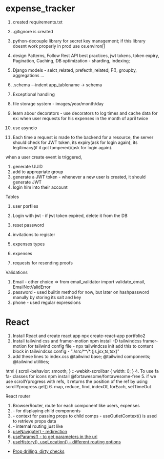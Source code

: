 # expense_tracker
1. created requirements.txt
2. .gitignore is created
3. python-decouple library for secret key management; if this library doesnt work properly in prod use os.environ[]

4. design Patterns, Follow Rest API best practices, jwt tokens, token expiry, Pagination, Caching, DB optimization - sharding, indexing; 
5. Django models - selct_related, prefecth_related, F(), groupby, aggregations ...
6. .schema --indent app_tablename -> schema
7. Exceptional handling
8. file storage system - images/year/month/day
9. learn abour decorators - use decorators to log times and cache data for ex: when user requests for his expenses in the month of april twice
10. use asyncio
11. Each time a request is made to the backend for a resource, the server should check for JWT token, its expiry(ask for login again), its legitimacy(if it got tampered)(ask for login again).

when a user create event is triggered,
1. generate UUID
2. add to appropriate group
3. generate a JWT token - whenever a new user is created, it should generate JWT
4. login him into their account

Tables
1. user porfiles
2. Login with jwt - if jwt token expired, delete it from the DB
3. reset password
4. invitations to register

5. expenses types
6. expenses
7. requests for resending proofs


Validations
1. Email - other choice => from email_validator import validate_email, EmailNotValidError
2. password - used builtin method for now, but later on hashpassword manully by storing its salt and key
3. phone - used regular expressions




# React
1. Install React and create react app
npx create-react-app portfolio2
2. Install tailwind css and framer-motion
npm install -D tailwindcss framer-motion
for tailwind config file - npx tailwindcss init
add this to content block in tailwindcss.config - "./src/**/*.{js,jsx,ts,tsx}"
3. add these lines to index.css
@tailwind base;
@tailwind components;
@tailwind utilities;

html {
  scroll-behavior: smooth;
}
::-webkit-scrollbar {
  width: 0;
}
4. To use fa fa- classes for icons
npm install @fortawesome/fontawesome-free
5. if we use scrollYprogress with refs, it returns the position of the ref by using scrollYprogress.get()
6. map, reduce, find, indexOf, forEach, setTimeOut

React router
1. BrowserRouter, route for each component like users, expenses
2. <Outlet /> - for displaying child components
3. <Outlet context /> - context for passing props to child comps - useOutletContext() is used to retrieve props data
4. <Link to='' /> - internal routing just like <a href=''>
5. useNavigate() - redirection
6. useParams() - to get parameters in the url
7. useHistory(), useLocation() - different routing options

 - Prop drilling, dirty checks